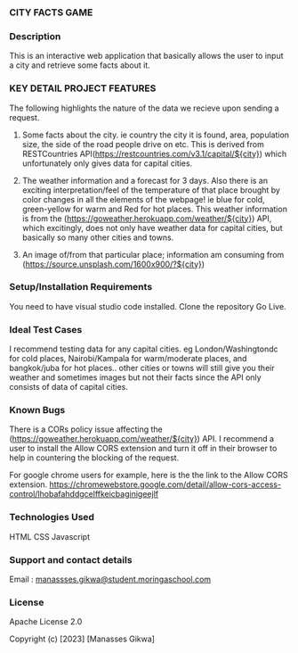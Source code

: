 ### CITY FACTS GAME

### Description
This is an interactive web application that basically allows the user to input a city and retrieve some facts about it.

### KEY DETAIL PROJECT FEATURES 
The following highlights the nature of the data we recieve upon sending a request.

1. Some facts about the city. ie country the city it is found, area, population size, the side of the road people drive on etc. This is derived from RESTCountries API(https://restcountries.com/v3.1/capital/${city}) which unfortunately only gives 
data for capital cities.

2. The weather information and a forecast for 3 days. Also there is an exciting interpretation/feel of the temperature of that place brought by color changes in all the elements of the webpage! ie blue for cold, green-yellow for warm and Red for hot places. This weather information is from the (https://goweather.herokuapp.com/weather/${city}) API, which excitingly, does not only have weather data for capital cities, but basically so many other cities and towns. 


3. An image of/from that particular place; information am consuming from (https://source.unsplash.com/1600x900/?${city})

### Setup/Installation Requirements
You need to have visual studio code installed.
Clone the repository
Go Live.

### Ideal Test Cases
I recommend testing data for any capital cities. eg London/Washingtondc for cold places, 
Nairobi/Kampala for warm/moderate places, and bangkok/juba for hot places..
other cities or towns will still give you their weather and sometimes images but not their facts since the API only consists of data of capital cities.

### Known Bugs
There is a CORs policy issue affecting the (https://goweather.herokuapp.com/weather/${city}) API. I recommend a user to install the Allow CORS extension and turn it off in their browser to help in countering the blocking of the request. 

For google chrome users for example, here is the the link to the Allow CORS extension. https://chromewebstore.google.com/detail/allow-cors-access-control/lhobafahddgcelffkeicbaginigeejlf

### Technologies Used
HTML
CSS
Javascript

### Support and contact details
Email : manassses.gikwa@student.moringaschool.com

### License
Apache License 2.0 

Copyright (c) [2023] [Manasses Gikwa]

